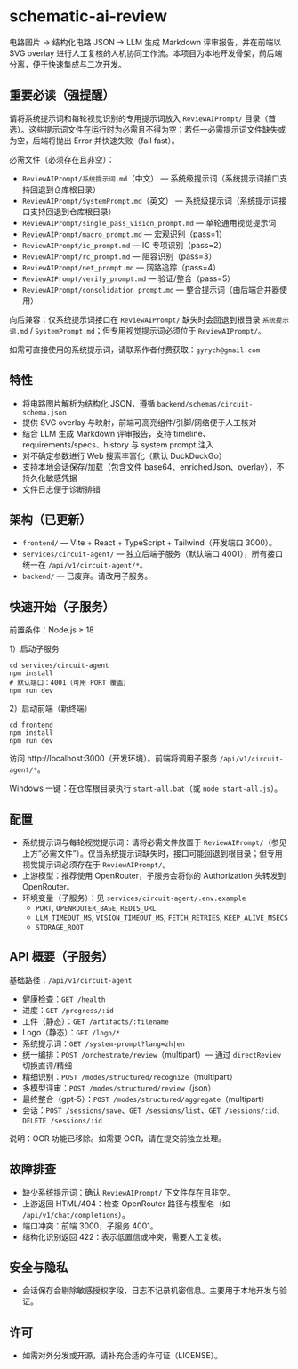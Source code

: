 # schematic-ai-review

电路图片 → 结构化电路 JSON → LLM 生成 Markdown 评审报告，并在前端以 SVG overlay 进行人工复核的人机协同工作流。本项目为本地开发骨架，前后端分离，便于快速集成与二次开发。

## 重要必读（强提醒）

请将系统提示词和每轮视觉识别的专用提示词放入 `ReviewAIPrompt/` 目录（首选）。这些提示词文件在运行时为必需且不得为空；若任一必需提示词文件缺失或为空，后端将抛出 Error 并快速失败（fail fast）。

必需文件（必须存在且非空）：

- `ReviewAIPrompt/系统提示词.md`（中文） — 系统级提示词（系统提示词接口支持回退到仓库根目录）
- `ReviewAIPrompt/SystemPrompt.md`（英文） — 系统级提示词（系统提示词接口支持回退到仓库根目录）
- `ReviewAIPrompt/single_pass_vision_prompt.md` — 单轮通用视觉提示词
- `ReviewAIPrompt/macro_prompt.md` — 宏观识别（pass=1）
- `ReviewAIPrompt/ic_prompt.md` — IC 专项识别（pass=2）
- `ReviewAIPrompt/rc_prompt.md` — 阻容识别（pass=3）
- `ReviewAIPrompt/net_prompt.md` — 网路追踪（pass=4）
- `ReviewAIPrompt/verify_prompt.md` — 验证/整合（pass=5）
- `ReviewAIPrompt/consolidation_prompt.md` — 整合提示词（由后端合并器使用）

向后兼容：仅系统提示词接口在 `ReviewAIPrompt/` 缺失时会回退到根目录 `系统提示词.md` / `SystemPrompt.md`；但专用视觉提示词必须位于 `ReviewAIPrompt/`。

如需可直接使用的系统提示词，请联系作者付费获取：`gyrych@gmail.com`

## 特性

- 将电路图片解析为结构化 JSON，遵循 `backend/schemas/circuit-schema.json`
- 提供 SVG overlay 与映射，前端可高亮组件/引脚/网络便于人工核对
- 结合 LLM 生成 Markdown 评审报告，支持 timeline、requirements/specs、history 与 system prompt 注入
- 对不确定参数进行 Web 搜索丰富化（默认 DuckDuckGo）
- 支持本地会话保存/加载（包含文件 base64、enrichedJson、overlay），不持久化敏感凭据
- 文件日志便于诊断排错

## 架构（已更新）

- `frontend/` — Vite + React + TypeScript + Tailwind（开发端口 3000）。
- `services/circuit-agent/` — 独立后端子服务（默认端口 4001），所有接口统一在 `/api/v1/circuit-agent/*`。
- `backend/` — 已废弃。请改用子服务。

## 快速开始（子服务）

前置条件：Node.js ≥ 18

1）启动子服务

```
cd services/circuit-agent
npm install
# 默认端口：4001（可用 PORT 覆盖）
npm run dev
```

2）启动前端（新终端）

```
cd frontend
npm install
npm run dev
```

访问 http://localhost:3000（开发环境）。前端将调用子服务 `/api/v1/circuit-agent/*`。

Windows 一键：在仓库根目录执行 `start-all.bat`（或 `node start-all.js`）。

## 配置

- 系统提示词与每轮视觉提示词：请将必需文件放置于 `ReviewAIPrompt/`（参见上方“必需文件”）。仅当系统提示词缺失时，接口可能回退到根目录；但专用视觉提示词必须存在于 `ReviewAIPrompt/`。
- 上游模型：推荐使用 OpenRouter，子服务会将你的 Authorization 头转发到 OpenRouter。
- 环境变量（子服务）：见 `services/circuit-agent/.env.example`
  - `PORT`, `OPENROUTER_BASE`, `REDIS_URL`
  - `LLM_TIMEOUT_MS`, `VISION_TIMEOUT_MS`, `FETCH_RETRIES`, `KEEP_ALIVE_MSECS`
  - `STORAGE_ROOT`

## API 概要（子服务）

基础路径：`/api/v1/circuit-agent`

- 健康检查：`GET /health`
- 进度：`GET /progress/:id`
- 工件（静态）：`GET /artifacts/:filename`
- Logo（静态）：`GET /logo/*`
- 系统提示词：`GET /system-prompt?lang=zh|en`
- 统一编排：`POST /orchestrate/review`（multipart）— 通过 `directReview` 切换直评/精细
- 精细识别：`POST /modes/structured/recognize`（multipart）
- 多模型评审：`POST /modes/structured/review`（json）
- 最终整合（gpt-5）：`POST /modes/structured/aggregate`（multipart）
- 会话：`POST /sessions/save`、`GET /sessions/list`、`GET /sessions/:id`、`DELETE /sessions/:id`

说明：OCR 功能已移除。如需要 OCR，请在提交前独立处理。

## 故障排查

- 缺少系统提示词：确认 `ReviewAIPrompt/` 下文件存在且非空。
- 上游返回 HTML/404：检查 OpenRouter 路径与模型名（如 `/api/v1/chat/completions`）。
- 端口冲突：前端 3000，子服务 4001。
- 结构化识别返回 422：表示低置信或冲突，需要人工复核。

## 安全与隐私

- 会话保存会剔除敏感授权字段，日志不记录机密信息。主要用于本地开发与验证。

## 许可

- 如需对外分发或开源，请补充合适的许可证（LICENSE）。
